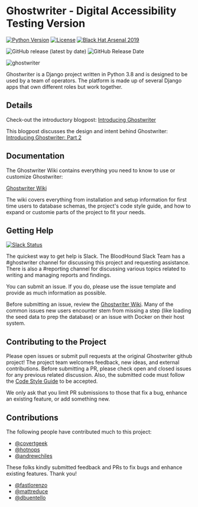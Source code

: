 # Ghostwriter - Digital Accessibility Testing Version

[![Python Version](https://img.shields.io/badge/Python-3.8-brightgreen.svg)](.) [![License](https://img.shields.io/badge/License-BSD3-darkred.svg)](.) [![Black Hat Arsenal 2019](https://img.shields.io/badge/2019-Black%20Hat%20Arsenal-lightgrey.svg)](https://www.blackhat.com/us-19/arsenal/schedule/index.html#ghostwriter-15475)

![GitHub release (latest by date)](https://img.shields.io/github/v/release/GhostManager/Ghostwriter)
![GitHub Release Date](https://img.shields.io/github/release-date/ghostmanager/ghostwriter)

![ghostwriter](DOCS/images/logo.png)

Ghostwriter is a Django project written in Python 3.8 and is designed to be used by a team of operators. The platform is made up of several Django apps that own different roles but work together.

## Details

Check-out the introductory blogpost: [Introducing Ghostwriter](https://posts.specterops.io/introducing-ghostwriter-part-1-61e7bd014aff)

This blogpost discusses the design and intent behind Ghostwriter: [Introducing Ghostwriter: Part 2](https://posts.specterops.io/introducing-ghostwriter-part-2-f2d8368a1ed6)

## Documentation

The Ghostwriter Wiki contains everything you need to know to use or customize Ghostwriter:

[Ghostwriter Wiki](https://ghostwriter.wiki/)

The wiki covers everything from installation and setup information for first time users to database schemas, the project's code style guide, and how to expand or customie parts of the project to fit your needs.

## Getting Help

[![Slack Status](https://img.shields.io/badge/Slack-%23ghostwriter-blueviolet)](https://bloodhoundgang.herokuapp.com)

The quickest way to get help is Slack. The BloodHound Slack Team has a #ghostwriter channel for discussing this project and requesting assistance. There is also a #reporting channel for discussing various topics related to writing and managing reports and findings.

You can submit an issue. If you do, please use the issue template and provide as much information as possible.

Before submitting an issue, review the [Ghostwriter Wiki](https://ghostwriter.wiki/). Many of the common issues new users encounter stem from missing a step (like loading the seed data to prep the database) or an issue with Docker on their host system.

## Contributing to the Project

Please open issues or submit pull requests at the original Ghostwriter github project! The project team welcomes feedback, new ideas, and external contributions. Before submitting a PR, please check open and closed issues for any previous related discussion. Also, the submitted code must follow the [Code Style Guide](https://ghostwriter.wiki/coding-style-guide/style-guide) to be accepted.

We only ask that you limit PR submissions to those that fix a bug, enhance an existing feature, or add something new.

## Contributions

The following people have contributed much to this project:

* [@covertgeek](https://github.com/covertgeek)
* [@hotnops](https://github.com/hotnops)
* [@andrewchiles](https://github.com/andrewchiles)

These folks kindly submitted feedback and PRs to fix bugs and enhance existing features. Thank you!

* [@fastlorenzo](https://github.com/fastlorenzo)
* [@mattreduce](https://github.com/mattreduce)
* [@dbuentello](https://github.com/dbuentello)
